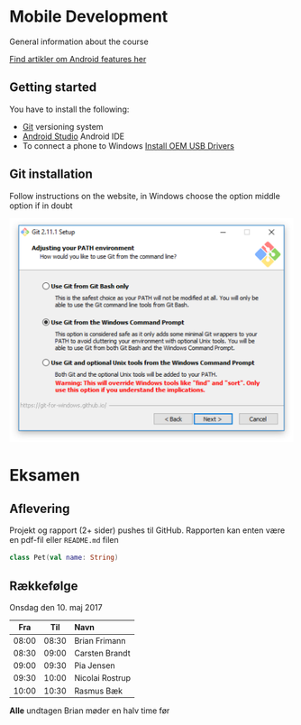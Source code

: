 # Mobile Development

General information about the course

[Find artikler om Android features her](https://github.com/eguahlak/2016b-sem4-template-master-detail)

## Getting started

You have to install the following:
* [Git](https://git-scm.com/downloads) versioning system
* [Android Studio](https://developer.android.com/studio/index.html) Android IDE
* To connect a phone to Windows [Install OEM USB Drivers](https://developer.android.com/studio/run/oem-usb.html)

## Git installation

Follow instructions on the website,
in Windows choose the option middle option if in doubt

![Command prompt options](/image/git-dialog.png)

# Eksamen

## Aflevering

Projekt og rapport (2+ sider) pushes til GitHub. Rapporten kan enten være en pdf-fil eller `README.md` filen

```kotlin
class Pet(val name: String)
```

## Rækkefølge

Onsdag den 10. maj 2017

| Fra   | Til   | Navn            |
| :---: | :---: | :-------------- |
| 08:00 | 08:30 | Brian Frimann   |
| 08:30 | 09:00 | Carsten Brandt  |
| 09:00 | 09:30 | Pia Jensen      |
| 09:30 | 10:00 | Nicolai Rostrup |
| 10:00 | 10:30 | Rasmus Bæk      |

__Alle__ undtagen Brian møder en halv time før
